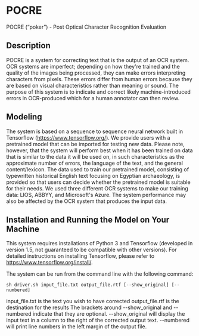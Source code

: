 # POCRE
POCRE (“poker”) - Post Optical Character Recognition Evaluation

## Description
POCRE is a system for correcting text that is the output of an OCR system. OCR systems are imperfect; depending on how they're trained and the quality of the images being processed, they can make errors interpreting characters from pixels. These errors differ from human errors because they are based on visual characteristics rather than meaning or sound. The purpose of this system is to indicate and correct likely machine-introduced errors in OCR-produced which for a human annotator can then review.

## Modeling
The system is based on a sequence to sequence neural network built in Tensorflow (https://www.tensorflow.org/). We provide users with a pretrained model that can be imported for testing new data. Please note, however, that the system will perform best when it has been trained on data that is similar to the data it will be used on, in such characteristics as the approximate number of errors, the language of the text, and the general content/lexicon. The data used to train our pretrained model, consisting of typewritten historical English text focusing on Egyptian archaeology, is provided so that users can decide whether the pretrained model is suitable for their needs. We used three different OCR systems to make our training data: LIOS, ABBYY, and Microsoft's Azure. The system performance may also be affected by the OCR system that produces the input data.

## Installation and Running the Model on Your Machine
This system requires installations of Python 3 and Tensorflow (developed in version 1.5, not guaranteed to be compatible with other versions).
For detailed instructions on installing Tensorflow, please refer to https://www.tensorflow.org/install/. 

The system can be run from the command line with the following command:

```
sh driver.sh input_file.txt output_file.rtf [--show_original] [--numbered] 
```
input_file.txt is the text you wish to have corrected 
output_file.rtf is the destination for the results
The brackets around --show_original and --numbered indicate that they are optional.
--show_original will display the input text in a column to the right of the corrected output text.
--numbered will print line numbers in the left margin of the output file.
